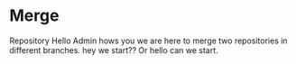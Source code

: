 # Merge
Repository
Hello Admin hows you
we are here to merge two repositories in different branches.
hey we start??
Or 
hello can we start.


